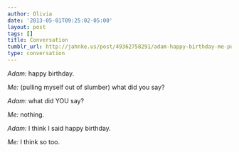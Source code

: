 ```yaml
---
author: Olivia
date: '2013-05-01T09:25:02-05:00'
layout: post
tags: []
title: Conversation
tumblr_url: http://jahnke.us/post/49362758291/adam-happy-birthday-me-pulling-myself-out-of
type: conversation
---
```


*Adam:* happy birthday.

*Me:* (pulling myself out of slumber) what did you say?

*Adam:* what did YOU say?

*Me:* nothing.

*Adam:* I think I said happy birthday.

*Me:* I think so too.
